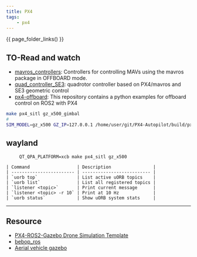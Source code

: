 ```yaml
---
title: PX4
tags:
    - px4
---
```



{{ page_folder_links() }}


## TO-Read and watch
- [mavros_controllers](https://github.com/Jaeyoung-Lim/mavros_controllers): Controllers for controlling MAVs using the mavros package in OFFBOARD mode.
- [quad_controller_SE3](https://github.com/jianhengLiu/quad_controller_SE3): quadrotor controller based on PX4/mavros and SE3 geometric control
- [px4-offboard](https://github.com/Jaeyoung-Lim/px4-offboard): This repository contains a python examples for offboard control on ROS2 with PX4


```bash
make px4_sitl gz_x500_gimbal
#
SIM_MODEL=gz_x500 GZ_IP=127.0.0.1 /home/user/git/PX4-Autopilot/build/px4_sitl_default/bin/px4
```

## wayland
```
     QT_QPA_PLATFORM=xcb make px4_sitl gz_x500 
```

```
| Command                  | Description                |
| ------------------------ | -------------------------- |
| `uorb top`               | List active uORB topics    |
| `uorb list`              | List all registered topics |
| `listener <topic>`       | Print current message      |
| `listener <topic> -r 10` | Print at 10 Hz             |
| `uorb status`            | Show uORB system stats     |

```

---

## Resource
- [PX4-ROS2-Gazebo Drone Simulation Template](https://github.com/SathanBERNARD/PX4-ROS2-Gazebo-Drone-Simulation-Template)
- [bebop_ros](https://github.com/juliordzcer/bebop_ros)
- [Aerial vehicle gazebo](https://manuals.plus/m/c5faa3a33983c8a410d6e717cdc780e179ade9fa949bf9b1320512b1439a2004)